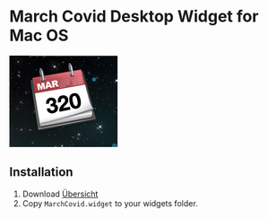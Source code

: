 # March Covid Desktop Widget for Mac OS
![march-covid](screenshot.png)
## Installation
1. Download [Übersicht](http://tracesof.net/uebersicht/)
2. Copy `MarchCovid.widget` to your widgets folder.

